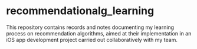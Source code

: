 # recommendationalg_learning
This repository contains records and notes documenting my learning process on recommendation algorithms, aimed at their implementation in an iOS app development project carried out collaboratively with my team.
